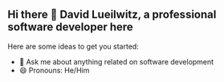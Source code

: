 ## Hi there 👋 David Lueilwitz, a professional software developer here

Here are some ideas to get you started:

- 💬 Ask me about anything related on software development
- 😄 Pronouns: He/Him
